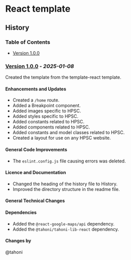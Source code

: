 # React template
## History

### Table of Contents
- [Version 1.0.0](#version-100---_2025-01-08_)


### [Version 1.0.0](https://github.com/tahoni/template-react/releases/tag/version-1.0.0) - _2025-01-08_
Created the template from the template-react template.<br/>

#### Enhancements and Updates
- Created a `/home` route.
- Added a Breakpoint component.
- Added images specific to HPSC.
- Added styles specific to HPSC.
- Added constants related to HPSC.
- Added components related to HPSC.
- Added constants and model classes related to HPSC.
- Created a layout for use on any HPSC website.

#### General Code Improvements
- The `eslint.config.js` file causing errors was deleted.

#### Licence and Documentation
- Changed the heading of the history file to History.
- Improved the directory structure in the readme file.

#### General Technical Changes

#### Dependencies
- Added the `@react-google-maps/api` dependency.
- Added the `@tahoni/tahoni-lib-react` dependency.

#### Changes by
@tahoni

